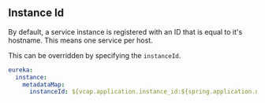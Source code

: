## Instance Id

By default, a service instance is registered  with an ID that is equal to it's hostname.  This means one service per host.

This can be overridden by specifying the `instanceId`.

```yml
eureka:
  instance:
    metadataMap:
      instanceId: ${vcap.application.instance_id:${spring.application.name}:${server.port:8080}}

```
